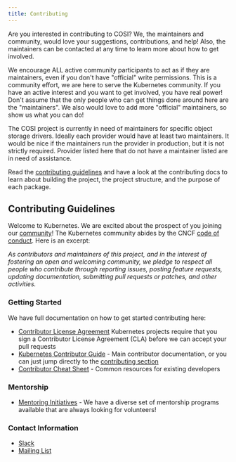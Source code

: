 ```yaml
---
title: Contributing
---
```


Are you interested in contributing to COSI? We, the maintainers and community, would love your suggestions, contributions, and help! Also, the maintainers can be contacted at any time to learn more about how to get involved.

We encourage ALL active community participants to act as if they are maintainers, even if you don't have "official" write permissions. This is a community effort, we are here to serve the Kubernetes community. If you have an active interest and you want to get involved, you have real power! Don't assume that the only people who can get things done around here are the "maintainers". We also would love to add more "official" maintainers, so show us what you can do!

The COSI project is currently in need of maintainers for specific object storage drivers. Ideally each provider would have at least two maintainers. It would be nice if the maintainers run the provider in production, but it is not strictly required. Provider listed here that do not have a maintainer listed are in need of assistance.

Read the [contributing guidelines](#contributing-guidelines) and have a look at the contributing docs to learn about building the project, the project structure, and the purpose of each package.

## Contributing Guidelines

Welcome to Kubernetes. We are excited about the prospect of you joining our [community](https://git.k8s.io/community)! The Kubernetes community abides by the CNCF [code of conduct](code-of-conduct.md). Here is an excerpt:

_As contributors and maintainers of this project, and in the interest of fostering an open and welcoming community, we pledge to respect all people who contribute through reporting issues, posting feature requests, updating documentation, submitting pull requests or patches, and other activities._

### Getting Started

We have full documentation on how to get started contributing here:

- [Contributor License Agreement](https://git.k8s.io/community/CLA.md) Kubernetes projects require that you sign a Contributor License Agreement (CLA) before we can accept your pull requests
- [Kubernetes Contributor Guide](https://git.k8s.io/community/contributors/guide) - Main contributor documentation, or you can just jump directly to the [contributing section](https://git.k8s.io/community/contributors/guide#contributing)
- [Contributor Cheat Sheet](https://git.k8s.io/community/contributors/guide/contributor-cheatsheet) - Common resources for existing developers

### Mentorship

- [Mentoring Initiatives](https://git.k8s.io/community/mentoring) - We have a diverse set of mentorship programs available that are always looking for volunteers!

### Contact Information

- [Slack](https://kubernetes.slack.com/messages/sig-storage-cosi)
- [Mailing List](https://groups.google.com/forum/#!forum/kubernetes-sig-storage)
